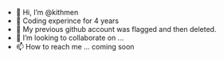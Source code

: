 - 👋 Hi, I’m @kithmen
- 👀 Coding experince for 4 years
- 🌱 My previous github account was flagged and then deleted.
- 💞️ I’m looking to collaborate on ...
- 📫 How to reach me ... coming soon

<!---
kithmen/kithmen is a ✨ special ✨ repository because its `README.md` (this file) appears on your GitHub profile.
You can click the Preview link to take a look at your changes.
--->

